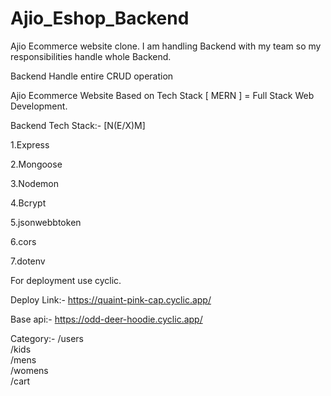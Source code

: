 # Ajio_Eshop_Backend

Ajio Ecommerce website clone. I am handling Backend with my team so my responsibilities handle whole Backend.

Backend Handle entire CRUD operation 

Ajio Ecommerce Website Based on Tech Stack [ MERN ] = Full Stack Web Development.

Backend Tech Stack:- [N(E/X)M]

1.Express

2.Mongoose

3.Nodemon

4.Bcrypt

5.jsonwebbtoken

6.cors

7.dotenv

For deployment use cyclic.

Deploy Link:- https://quaint-pink-cap.cyclic.app/

Base api:- https://odd-deer-hoodie.cyclic.app/

Category:-
              /users </br>
              /kids </br>
              /mens </br>
              /womens </br>
              /cart </br>
